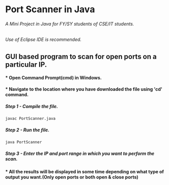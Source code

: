 # Port Scanner in Java
###### A Mini Project in Java for FY/SY students of CSE/IT students.
###### Use of Eclipse IDE is recommended.

## **GUI based program to scan for open ports on a particular IP.**
#### * Open Command Prompt(cmd) in Windows.
#### * Navigate to the location where you have downloaded the file using 'cd' command.
##### Step 1 - Compile the file.
```
javac PortScanner.java
```
##### Step 2 - Run the file.
```
java PortScanner
```
##### Step 3 - Enter the IP and port range in which you want to perform the scan.
#### * All the results will be displayed in some time depending on what type of output you want.(Only open ports or both open & close ports)
